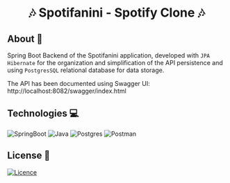 <h1 align="center">🎶 Spotifanini - Spotify Clone 🎶</h1>

## About 🎯

Spring Boot Backend of the Spotifanini application, developed with ``JPA Hibernate`` for the organization and simplification of the API persistence and using ``PostgresSQL`` relational database for data storage.

The API has been documented using Swagger UI: http://localhost:8082/swagger/index.html

## Technologies 💻

![SpringBoot](https://img.shields.io/badge/Spring-6DB33F?style=for-the-badge&logo=spring&logoColor=white)
![Java](https://img.shields.io/badge/Java-ED8B00?style=for-the-badge&logo=java&logoColor=white)
![Postgres](https://img.shields.io/badge/PostgreSQL-316192?style=for-the-badge&logo=postgresql&logoColor=white)
![Postman](https://img.shields.io/badge/postman-FF6C37?style=for-the-badge&logo=postman&logoColor=white)

## License 📝

[![Licence](https://img.shields.io/github/license/Ileriayo/markdown-badges?style=for-the-badge)](./LICENSE)
